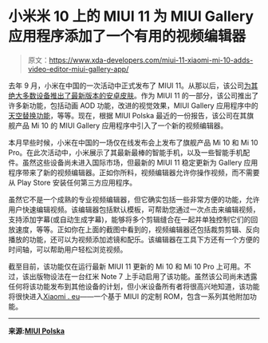 # 小米米 10 上的 MIUI 11 为 MIUI Gallery 应用程序添加了一个有用的视频编辑器

> 原文：<https://www.xda-developers.com/miui-11-xiaomi-mi-10-adds-video-editor-miui-gallery-app/>

去年 9 月，小米在中国的一次活动中正式发布了 MIUI 11。从那以后，该公司[为其绝大多数设备推出了最新版本的安卓皮肤](https://www.xda-developers.com/download-miui-11-xiaomi-redmi-note-7-pro-poco-f1/)。作为 MIUI 11 的一部分，该公司推出了许多新功能，包括动画 AOD 功能，改进的视觉效果，MIUI Gallery 应用程序中的[天空替换功能](https://www.xda-developers.com/xiaomi-testing-sky-replacement-feature-miui-gallery/)，等等。现在，根据 MIUI Polska 最近的一份报告，该公司在其旗舰产品 Mi 10 的 MIUI Gallery 应用程序中引入了一个新的视频编辑器。

本月早些时候，小米在中国的一场仅在线发布会上发布了旗舰产品 Mi 10 和 Mi 10 Pro。在此次活动中，小米展示了其最新最棒的智能手机，以及一些智能手机配件。虽然这些设备尚未进入国际市场，但最新的 MIUI 11 稳定更新为 Gallery 应用程序带来了新的视频编辑器。正如你所料，视频编辑器允许你操作视频，而不需要从 Play Store 安装任何第三方应用程序。

虽然它不是一个成熟的专业视频编辑器，但它确实包括一些非常方便的功能，允许用户快速编辑视频。该编辑器包括默认模板，可帮助您通过一次点击来编辑视频，支持添加字幕(或自动生成字幕)，能够将多个剪辑缝合在一起并单独控制它们的回放速度，等等。正如你在上面的截图中看到的，视频编辑器还包括裁剪剪辑、反向播放的功能，还可以为视频添加滤镜和配乐。该编辑器在工具下方还有一个方便的时间轴，可以帮助用户轻松浏览视频。

截至目前，该功能仅在运行最新 MIUI 11 更新的 Mi 10 和 Mi 10 Pro 上可用。不过，该出版物设法在一台红米 Note 7 上手动启用了该功能。虽然该公司尚未透露任何将该功能发布到其他设备的计划，但小米设备所有者将很高兴地知道，该功能将很快进入[Xiaomi . eu](https://www.xda-developers.com/xiaomi-eu-xiaomi-mi-9-fixes-everything-wrong-with-miui/)——一个基于 MIUI 的定制 ROM，包含一系列其他附加功能。

* * *

**来源:[MIUI Polska](https://miuipolska.pl/edytor-filmow-z-mi-10-wkrotce-w-xiaomi-eu/)**